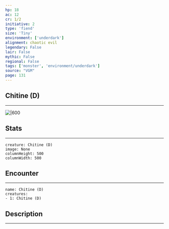 ```yaml
---
hp: 18
ac: 12
cr: 1/2
initiative: 2
type: 'fiend'    
size: 'Tiny'
environment: ['underdark']
alignment: chaotic evil
legendary: False
lair: False
mythic: False
regional: False
tags: ['monster', 'environment/underdark']
source: "VGM"
page: 131
---
```


## Chitine (D)
---

![|600](D:/Program%20Files/5e.tools/img/bestiary/VGM/Chitine.jpg)

## Stats
---

```statblock
creature: Chitine (D)
image: None
columnHeight: 500
columnWidth: 500
```

## Encounter
---

```encounter-table
name: Chitine (D)
creatures:
- 1: Chitine (D)
```

## Description
---





